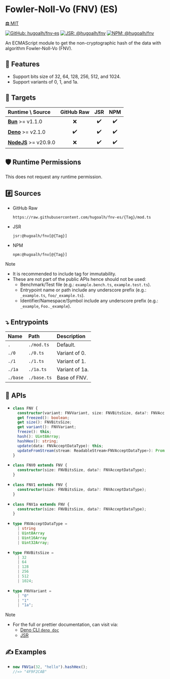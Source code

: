 # Fowler-Noll-Vo (FNV) (ES)

[**⚖️** MIT](./LICENSE.md)

[![GitHub: hugoalh/fnv-es](https://img.shields.io/github/v/release/hugoalh/fnv-es?label=hugoalh/fnv-es&labelColor=181717&logo=github&logoColor=ffffff&sort=semver&style=flat "GitHub: hugoalh/fnv-es")](https://github.com/hugoalh/fnv-es)
[![JSR: @hugoalh/fnv](https://img.shields.io/jsr/v/@hugoalh/fnv?label=@hugoalh/fnv&labelColor=F7DF1E&logo=jsr&logoColor=000000&style=flat "JSR: @hugoalh/fnv")](https://jsr.io/@hugoalh/fnv)
[![NPM: @hugoalh/fnv](https://img.shields.io/npm/v/@hugoalh/fnv?label=@hugoalh/fnv&labelColor=CB3837&logo=npm&logoColor=ffffff&style=flat "NPM: @hugoalh/fnv")](https://www.npmjs.com/package/@hugoalh/fnv)

An ECMAScript module to get the non-cryptographic hash of the data with algorithm Fowler-Noll-Vo (FNV).

## 🌟 Features

- Support bits size of 32, 64, 128, 256, 512, and 1024.
- Support variants of 0, 1, and 1a.

## 🎯 Targets

| **Runtime \\ Source** | **GitHub Raw** | **JSR** | **NPM** |
|:--|:-:|:-:|:-:|
| **[Bun](https://bun.sh/)** >= v1.1.0 | ❌ | ✔️ | ✔️ |
| **[Deno](https://deno.land/)** >= v2.1.0 | ✔️ | ✔️ | ✔️ |
| **[NodeJS](https://nodejs.org/)** >= v20.9.0 | ❌ | ✔️ | ✔️ |

## 🛡️ Runtime Permissions

This does not request any runtime permission.

## #️⃣ Sources

- GitHub Raw
  ```
  https://raw.githubusercontent.com/hugoalh/fnv-es/{Tag}/mod.ts
  ```
- JSR
  ```
  jsr:@hugoalh/fnv[@{Tag}]
  ```
- NPM
  ```
  npm:@hugoalh/fnv[@{Tag}]
  ```

> [!NOTE]
> - It is recommended to include tag for immutability.
> - These are not part of the public APIs hence should not be used:
>   - Benchmark/Test file (e.g.: `example.bench.ts`, `example.test.ts`).
>   - Entrypoint name or path include any underscore prefix (e.g.: `_example.ts`, `foo/_example.ts`).
>   - Identifier/Namespace/Symbol include any underscore prefix (e.g.: `_example`, `Foo._example`).

## ⤵️ Entrypoints

| **Name** | **Path** | **Description** |
|:--|:--|:--|
| `.` | `./mod.ts` | Default. |
| `./0` | `./0.ts` | Variant of 0. |
| `./1` | `./1.ts` | Variant of 1. |
| `./1a` | `./1a.ts` | Variant of 1a. |
| `./base` | `./base.ts` | Base of FNV. |

## 🧩 APIs

- ```ts
  class FNV {
    constructor(variant: FNVVariant, size: FNVBitsSize, data?: FNVAcceptDataType);
    get freezed(): boolean;
    get size(): FNVBitsSize;
    get variant(): FNVVariant;
    freeze(): this;
    hash(): Uint8Array;
    hashHex(): string;
    update(data: FNVAcceptDataType): this;
    updateFromStream(stream: ReadableStream<FNVAcceptDataType>): Promise<this>;
  }
  ```
- ```ts
  class FNV0 extends FNV {
    constructor(size: FNVBitsSize, data?: FNVAcceptDataType);
  }
  ```
- ```ts
  class FNV1 extends FNV {
    constructor(size: FNVBitsSize, data?: FNVAcceptDataType);
  }
  ```
- ```ts
  class FNV1a extends FNV {
    constructor(size: FNVBitsSize, data?: FNVAcceptDataType);
  }
  ```
- ```ts
  type FNVAcceptDataType =
    | string
    | Uint8Array
    | Uint16Array
    | Uint32Array;
  ```
- ```ts
  type FNVBitsSize =
    | 32
    | 64
    | 128
    | 256
    | 512
    | 1024;
  ```
- ```ts
  type FNVVariant =
    | "0"
    | "1"
    | "1a";
  ```

> [!NOTE]
> - For the full or prettier documentation, can visit via:
>   - [Deno CLI `deno doc`](https://docs.deno.com/runtime/reference/cli/doc/)
>   - [JSR](https://jsr.io/@hugoalh/fnv)

## ✍️ Examples

- ```ts
  new FNV1a(32, "hello").hashHex();
  //=> "4F9F2CAB"
  ```
